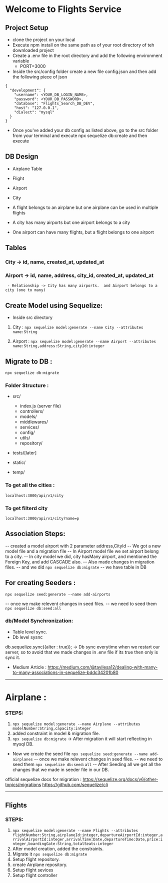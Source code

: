 # Welcome to Flights Service

## Project Setup

- clone the project on your local
- Execute npm install on the same path as of your root directory of teh downloaded project
- Create a .env file in the root directory and add the following environment variable
  - PORT=3000
- Inside the src/config folder create a new file config.json and then add the following piece of json

```
{
  "development": {
    "username": <YOUR_DB_LOGIN_NAME>,
    "password": <YOUR_DB_PASSWORD>,
    "database": "Flights_Search_DB_DEV",
    "host": "127.0.0.1",
    "dialect": "mysql"
  }
}
```

- Once you've added your db config as listed above, go to the src folder from your terminal and execute npx sequelize db:create and then execute

## DB Design

- Airplane Table
- Flight
- Airport
- City

- A flight belongs to an airplane but one airplane can be used in multiple flights
- A city has many airports but one airport belongs to a city
- One airport can have many flights, but a flight belongs to one airport

## Tables

### City -> id, name, created_at, updated_at

### Airport -> id, name, address, city_id, created_at, updated_at

     - Relationship -> City has many airports.  and Airport belongs to a city (one to many)

## Create Model using Sequelize:

- Inside src directory

1. City : `npx sequelize model:generate --name City --attributes name:String`

2. Airport : `npx sequelize model:generate --name Airport --attributes name:String,address:String,cityId:integer`

## Migrate to DB :

`npx sequelize db:migrate`

### Folder Structure :

- src/

  - index.js (server file)
  - controllers/
  - models/
  - middlewares/
  - services/
  - config/
  - utils/
  - repository/

- tests/[later]
- static/
- temp/

### To get all the cities :

`localhost:3000/api/v1/city`

### To get filterd city

`localhost:3000/api/v1/city?name=p`

## Association Steps:

-- created a model airport with 2 parameter address,CityId
-- We got a new model file and a migration file
-- In Airport model file we set airport belong to a city.
-- In city model we did, city hasMany airport, and mentioned the Foreign Key, and add CASCADE also.
-- Also made changes in migration files.
-- and we did `npx sequelize db:migrate`
-- we have table in DB

## For creating Seeders :

`npx sequelize seed:generate --name add-airports`

-- once we make relevent changes in seed files.
-- we need to seed them
`npx sequelize db:seed:all`

### db/Model Synchronization:

- Table level sync.
- Db level sysnc

db.sequelize.sync({alter : true}); -> Db sync everytime when we restart our server, so to avoid that we made changes in .env file if its true then only is sync it.

- Medium Article : https://medium.com/@tavilesa12/dealing-with-many-to-many-associations-in-sequelize-bddc34201b80

---

# Airplane :

### STEPS:

1. `npx sequelize model:generate --name Airplane --attributes modelNumber:String,capacity:integer`
2. added constraint in model & migration file.
3. `npx sequelize db:migrate`
   -> After migration it will start reflecting in mysql DB.

- Now we create the seed file
  `npx sequelize seed:generate --name add-airplanes`
  -- once we make relevent changes in seed files.
  -- we need to seed them
  `npx sequelize db:seed:all`
  -- After Seeding all we get all the changes that we made in seeder file in our DB.

official sequelize docs for migration :
https://sequelize.org/docs/v6/other-topics/migrations
https://github.com/sequelize/cli

---

## Flights

### STEPS:

1. `npx sequelize model:generate --name Flights --attributes flightNumber:String,airplaneId:integer,departureAirportId:integer,arrivalAirportId:integer,arrivalTime:Date,departureTime:Date,price:integer,boardingGate:String,totalSeats:integer`
2. After model creation, added the constraints.
3. Migrate it `npx sequelize db:migrate`
4. Setup flight repository.
5. create Airplane repository.
6. Setup flight sevices
7. Setup flight controller
